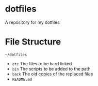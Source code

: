 # dotfiles

A repository for my dotfiles

# File Structure

`~/dotfiles`
 * `etc` The files to be hard linked
 * `bin` The scripts to be added to the path
 * `back` The old copies of the replaced files
 * `README.md`
